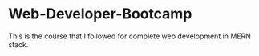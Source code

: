 # Web-Developer-Bootcamp
This is the course that I followed for complete web development in MERN stack.
